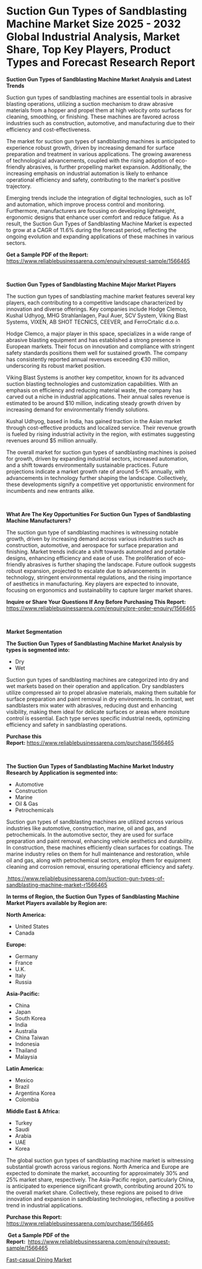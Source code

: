 <p><h1>Suction Gun Types of Sandblasting Machine Market Size 2025 - 2032 Global Industrial Analysis, Market Share, Top Key Players, Product Types and Forecast Research Report</h1></p><p><strong>Suction Gun Types of Sandblasting Machine Market Analysis and Latest Trends</strong></p>
<p><p>Suction gun types of sandblasting machines are essential tools in abrasive blasting operations, utilizing a suction mechanism to draw abrasive materials from a hopper and propel them at high velocity onto surfaces for cleaning, smoothing, or finishing. These machines are favored across industries such as construction, automotive, and manufacturing due to their efficiency and cost-effectiveness.</p><p>The market for suction gun types of sandblasting machines is anticipated to experience robust growth, driven by increasing demand for surface preparation and treatment in various applications. The growing awareness of technological advancements, coupled with the rising adoption of eco-friendly abrasives, is further propelling market expansion. Additionally, the increasing emphasis on industrial automation is likely to enhance operational efficiency and safety, contributing to the market's positive trajectory.</p><p>Emerging trends include the integration of digital technologies, such as IoT and automation, which improve process control and monitoring. Furthermore, manufacturers are focusing on developing lightweight, ergonomic designs that enhance user comfort and reduce fatigue. As a result, the Suction Gun Types of Sandblasting Machine Market is expected to grow at a CAGR of 11.6% during the forecast period, reflecting the ongoing evolution and expanding applications of these machines in various sectors.</p></p>
<p><strong>Get a Sample PDF of the Report:&nbsp;</strong> <a href="https://www.reliablebusinessarena.com/enquiry/request-sample/1566465?utm_campaign=3457&utm_medium=2&utm_source=Github&utm_content=ia&utm_term=22032025&utm_id=suction-gun-types-of-sandblasting-machine">https://www.reliablebusinessarena.com/enquiry/request-sample/1566465</a></p>
<p>&nbsp;</p>
<p><strong>Suction Gun Types of Sandblasting Machine Major Market Players</strong></p>
<p><p>The suction gun types of sandblasting machine market features several key players, each contributing to a competitive landscape characterized by innovation and diverse offerings. Key companies include Hodge Clemco, Kushal Udhyog, MHG Strahlanlagen, Paul Auer, SCV System, Viking Blast Systems, VIXEN, AB SHOT TECNICS, CEEVER, and FerroCrtalic d.o.o.</p><p>Hodge Clemco, a major player in this space, specializes in a wide range of abrasive blasting equipment and has established a strong presence in European markets. Their focus on innovation and compliance with stringent safety standards positions them well for sustained growth. The company has consistently reported annual revenues exceeding €30 million, underscoring its robust market position.</p><p>Viking Blast Systems is another key competitor, known for its advanced suction blasting technologies and customization capabilities. With an emphasis on efficiency and reducing material waste, the company has carved out a niche in industrial applications. Their annual sales revenue is estimated to be around $10 million, indicating steady growth driven by increasing demand for environmentally friendly solutions.</p><p>Kushal Udhyog, based in India, has gained traction in the Asian market through cost-effective products and localized service. Their revenue growth is fueled by rising industrial activity in the region, with estimates suggesting revenues around $5 million annually. </p><p>The overall market for suction gun types of sandblasting machines is poised for growth, driven by expanding industrial sectors, increased automation, and a shift towards environmentally sustainable practices. Future projections indicate a market growth rate of around 5-6% annually, with advancements in technology further shaping the landscape. Collectively, these developments signify a competitive yet opportunistic environment for incumbents and new entrants alike.</p></p>
<p>&nbsp;</p>
<p><strong>What Are The Key Opportunities For Suction Gun Types of Sandblasting Machine Manufacturers?</strong></p>
<p><p>The suction gun type of sandblasting machines is witnessing notable growth, driven by increasing demand across various industries such as construction, automotive, and aerospace for surface preparation and finishing. Market trends indicate a shift towards automated and portable designs, enhancing efficiency and ease of use. The proliferation of eco-friendly abrasives is further shaping the landscape. Future outlook suggests robust expansion, projected to escalate due to advancements in technology, stringent environmental regulations, and the rising importance of aesthetics in manufacturing. Key players are expected to innovate, focusing on ergonomics and sustainability to capture larger market shares.</p></p>
<p><strong>Inquire or Share Your Questions If Any Before Purchasing This Report:</strong> <a href="https://www.reliablebusinessarena.com/enquiry/pre-order-enquiry/1566465?utm_campaign=3457&utm_medium=2&utm_source=Github&utm_content=ia&utm_term=22032025&utm_id=suction-gun-types-of-sandblasting-machine">https://www.reliablebusinessarena.com/enquiry/pre-order-enquiry/1566465</a></p>
<p>&nbsp;</p>
<p><strong>Market Segmentation</strong></p>
<p><strong>The Suction Gun Types of Sandblasting Machine Market Analysis by types is segmented into:</strong></p>
<p><ul><li>Dry</li><li>Wet</li></ul></p>
<p><p>Suction gun types of sandblasting machines are categorized into dry and wet markets based on their operation and application. Dry sandblasters utilize compressed air to propel abrasive materials, making them suitable for surface preparation and paint removal in dry environments. In contrast, wet sandblasters mix water with abrasives, reducing dust and enhancing visibility, making them ideal for delicate surfaces or areas where moisture control is essential. Each type serves specific industrial needs, optimizing efficiency and safety in sandblasting operations.</p></p>
<p><strong>Purchase this Report:&nbsp;</strong><a href="https://www.reliablebusinessarena.com/purchase/1566465?utm_campaign=3457&utm_medium=2&utm_source=Github&utm_content=ia&utm_term=22032025&utm_id=suction-gun-types-of-sandblasting-machine">https://www.reliablebusinessarena.com/purchase/1566465</a></p>
<p>&nbsp;</p>
<p><strong>The Suction Gun Types of Sandblasting Machine Market Industry Research by Application is segmented into:</strong></p>
<p><ul><li>Automotive</li><li>Construction</li><li>Marine</li><li>Oil & Gas</li><li>Petrochemicals</li></ul></p>
<p><p>Suction gun types of sandblasting machines are utilized across various industries like automotive, construction, marine, oil and gas, and petrochemicals. In the automotive sector, they are used for surface preparation and paint removal, enhancing vehicle aesthetics and durability. In construction, these machines efficiently clean surfaces for coatings. The marine industry relies on them for hull maintenance and restoration, while oil and gas, along with petrochemical sectors, employ them for equipment cleaning and corrosion removal, ensuring operational efficiency and safety.</p></p>
<p><a href="https://www.reliablebusinessarena.com/suction-gun-types-of-sandblasting-machine-market-r1566465?utm_campaign=3457&utm_medium=2&utm_source=Github&utm_content=ia&utm_term=22032025&utm_id=suction-gun-types-of-sandblasting-machine">&nbsp;https://www.reliablebusinessarena.com/suction-gun-types-of-sandblasting-machine-market-r1566465</a></p>
<p><strong>In terms of Region, the Suction Gun Types of Sandblasting Machine Market Players available by Region are:</strong></p>
<p>
    <p> <strong> North America: </strong>
        <ul>
            <li>United States</li>
            <li>Canada</li>
        </ul>
        </p> 
    <p> <strong> Europe: </strong>
        <ul>
            <li>Germany</li>
            <li>France</li>
            <li>U.K.</li>
            <li>Italy</li>
            <li>Russia</li>
        </ul>
        </p> 
    <p> <strong> Asia-Pacific: </strong>
        <ul>
            <li>China</li>
            <li>Japan</li>
            <li>South Korea</li>
            <li>India</li>
            <li>Australia</li>
            <li>China Taiwan</li>
            <li>Indonesia</li>
            <li>Thailand</li>
            <li>Malaysia</li>
        </ul>
        </p> 
    <p> <strong> Latin America: </strong>
        <ul>
            <li>Mexico</li>
            <li>Brazil</li>
            <li>Argentina Korea</li>
            <li>Colombia</li>
        </ul>
        </p> 
    <p> <strong> Middle East & Africa: </strong>
        <ul>
            <li>Turkey</li>
            <li>Saudi</li>
            <li>Arabia</li>
            <li>UAE</li>
            <li>Korea</li>
        </ul>
    </p>
    </p>
<p><p>The global suction gun types of sandblasting machine market is witnessing substantial growth across various regions. North America and Europe are expected to dominate the market, accounting for approximately 30% and 25% market share, respectively. The Asia-Pacific region, particularly China, is anticipated to experience significant growth, contributing around 20% to the overall market share. Collectively, these regions are poised to drive innovation and expansion in sandblasting technologies, reflecting a positive trend in industrial applications.</p></p>
<p><strong>Purchase this Report: </strong><a href="https://www.reliablebusinessarena.com/purchase/1566465?utm_campaign=3457&utm_medium=2&utm_source=Github&utm_content=ia&utm_term=22032025&utm_id=suction-gun-types-of-sandblasting-machine">https://www.reliablebusinessarena.com/purchase/1566465</a></p>
<p>&nbsp;<strong>Get a Sample PDF of the Report:&nbsp;&nbsp;</strong><a href="https://www.reliablebusinessarena.com/enquiry/request-sample/1566465?utm_campaign=3457&utm_medium=2&utm_source=Github&utm_content=ia&utm_term=22032025&utm_id=suction-gun-types-of-sandblasting-machine">https://www.reliablebusinessarena.com/enquiry/request-sample/1566465</a></p>
<p><strong></strong></p>
<p><p><a href="https://github.com/kalsirollija/Market-Research-Report-List-1/blob/main/fast-casual-dining-market.md?utm_campaign=3457&utm_medium=2&utm_source=Github&utm_content=ia&utm_term=22032025&utm_id=suction-gun-types-of-sandblasting-machine">Fast-casual Dining Market</a></p></p>